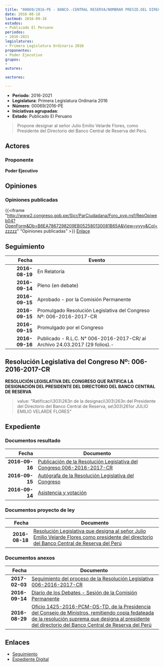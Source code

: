 ```yaml
---
title: "00069/2016-PE - BANCO.-CENTRAL RESERVA/NOMBRAR PRESID.DEL DIRECTORIO DEL..."
date: 2016-08-18
lastmod: 2016-09-16
estados:
- Publicado El Peruano
periodos:
- 2016-2021
legislaturas:
- Primera Legislatura Ordinaria 2016
proponentes:
- Poder Ejecutivo
grupos:
- 
autores:

sectores:

---
```

- **Periodo**: 2016-2021
- **Legislatura**: Primera Legislatura Ordinaria 2016
- **Número**: 00069/2016-PE
- **Iniciativas agrupadas**: 
- **Estado**: Publicado El Peruano

> Propone designar al señor Julio Emilio Velarde Flores, como Presidente del Directorio del Banco Central de Reserva del Perú.


## Actores

### Proponente

**Poder Ejecutivo**

## Opiniones

### Opiniones publicadas

{{<iframe "http://www2.congreso.gob.pe/Sicr/ParCiudadana/Foro_pvp.nsf/RepOpiweb04?OpenForm&Db=B6EA7867298209EB052580130081B65A&View=yyyy&Col=zzzzz" "Opiniones publicadas" >}}
[Enlace](http://www2.congreso.gob.pe/Sicr/ParCiudadana/Foro_pvp.nsf/RepOpiweb04?OpenForm&Db=B6EA7867298209EB052580130081B65A&View=yyyy&Col=zzzzz)


## Seguimiento

| Fecha | Evento |
|------:|--------|
| **2016-08-19** | En Relatoría |
| **2016-09-14** | Pleno (en debate) |
| **2016-09-15** | Aprobado - por la Comisión Permanente |
| **2016-09-15** | Promulgado Resolución Legislativa del Congreso Nº: 006-2016-2017-CR |
| **2016-09-15** | Promulgado por el Congreso |
| **2016-09-16** | Publicado - R.L.C. N° 006-2016-2017-CR/ al Archivo 24.03.2017 (29 folios).- |

## Resolución Legislativa del Congreso Nº: 006-2016-2017-CR

**RESOLUCIÓN LEGISLATIVA DEL CONGRESO QUE RATIFICA LA DESIGNACIÒN DEL PRESIDENTE DEL DIRECTORIO DEL BANCO CENTRAL DE RESERVA**

> value: "Ratificaci\303\263n de la designaci\303\263n del Presidente del Directorio del Banco Central de Reserva, se\303\261or JULIO EMILIO VELARDE FLORES"


## Expediente

### Documentos resultado

| Fecha | Documento |
|------:|-----------|
| **2016-09-16** | [Publicación de la Resolución Legislativa del Congreso 006-2016-2017-CR](http://www.leyes.congreso.gob.pe/Documentos/2016_2021/Resolucion_Legislativa_del_Congreso/RLG-006-2016-2017-CR.pdf) |
| **2016-09-15** | [Autógrafa de la Resolución Legislativa del Congreso](http://www.leyes.congreso.gob.pe/Documentos/2016_2021/Autografas/Resolucion_Legislativa_del_Congreso/AU0006920160915.pdf) |
| **2016-09-14** | [Asistencia y votación](http://www.leyes.congreso.gob.pe/Documentos/2016_2021/Asistencia_y_Votacion/Proyectos_de_Ley/AV0006920160914..pdf) |

### Documentos proyecto de ley

| Fecha | Documento |
|------:|-----------|
| **2016-08-18** | [Resolución Legislativa que designa al señor Julio Emilio Velarde Flores como presidente del directorio del Banco Central de Reserva del Perú](http://www.leyes.congreso.gob.pe/Documentos/2016_2021/Proyectos_de_Ley_y_de_Resoluciones_Legislativas/PL00069_20160818.pdf) |

### Documentos anexos

| Fecha | Documento |
|------:|-----------|
| **2017-02-03** | [Seguimiento del proceso de la Resolución Legislativa 006-2016-2017-CR](http://www2.congreso.gob.pe/Sicr/TraDocEstProc/Contdoc03_2011.nsf/0/f8e2c4debb511a09052580bc006bbe2f/$FILE/00069PL20170203.pdf) |
| **2016-09-14** | [Diario de los Debates - Sesión de la Comisión Permanente](http://www2.congreso.gob.pe/Sicr/DiarioDebates/Publicad.nsf/SesionesPleno/05256D6E0073DFE90525802E00810610/$FILE/PER-2016-2.pdf) |
| **2016-08-29** | [Oficio 1425-2016-PCM-OS-TD, de la Presidencia del Consejo de Ministros, remitiendo copia fedateada de la resolución suprema que designa al presidente del directorio del Banco Central de Reserva del Perú](http://www.leyes.congreso.gob.pe/Documentos/2016_2021/Oficios/Otras_Instituciones/OFICIO-1425-2016-PCM-OS-TD.pdf) |

## Enlaces

- [Seguimiento](http://www2.congreso.gob.pe/Sicr/TraDocEstProc/CLProLey2016.nsf/f7fff46988ca05b1052578e100829cc7/314008eb621ab80d05258013007c76b8?OpenDocument)
- [Expediente Digital](http://www2.congreso.gob.pe/Sicr/TraDocEstProc/Expvirt_2011.nsf/visbusqptramdoc1621/00069?opendocument)

